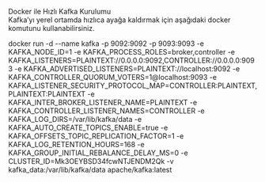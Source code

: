 Docker ile Hızlı Kafka Kurulumu  
Kafka’yı yerel ortamda hızlıca ayağa kaldırmak için aşağıdaki docker komutunu kullanabilirsiniz.  

docker run -d --name kafka -p 9092:9092 -p 9093:9093 -e KAFKA_NODE_ID=1 -e KAFKA_PROCESS_ROLES=broker,controller -e KAFKA_LISTENERS=PLAINTEXT://0.0.0.0:9092,CONTROLLER://0.0.0.0:9093 -e KAFKA_ADVERTISED_LISTENERS=PLAINTEXT://localhost:9092 -e KAFKA_CONTROLLER_QUORUM_VOTERS=1@localhost:9093 -e KAFKA_LISTENER_SECURITY_PROTOCOL_MAP=CONTROLLER:PLAINTEXT,PLAINTEXT:PLAINTEXT -e KAFKA_INTER_BROKER_LISTENER_NAME=PLAINTEXT -e KAFKA_CONTROLLER_LISTENER_NAMES=CONTROLLER -e KAFKA_LOG_DIRS=/var/lib/kafka/data -e KAFKA_AUTO_CREATE_TOPICS_ENABLE=true -e KAFKA_OFFSETS_TOPIC_REPLICATION_FACTOR=1 -e KAFKA_LOG_RETENTION_HOURS=168 -e KAFKA_GROUP_INITIAL_REBALANCE_DELAY_MS=0 -e CLUSTER_ID=Mk3OEYBSD34fcwNTJENDM2Qk -v kafka_data:/var/lib/kafka/data apache/kafka:latest
